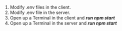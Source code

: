 1. Modify .env files in the client.
2. Modify .env file in the server.
3. Open up a Terminal in the client and ***run npm start***
4. Open up a Terminal in the server and ***run npm start***
